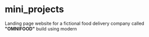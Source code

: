 # mini_projects
Landing page website for a fictional food delivery company  called **"OMNIFOOD"** build using modern 
